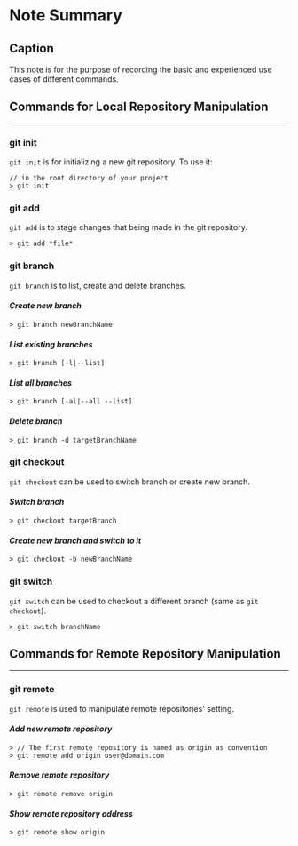 # Note Summary

## Caption

This note is for the purpose of recording the basic and experienced use cases of different commands.

## Commands for Local Repository Manipulation

----

### **git init**

`git init` is for initializing a new git repository. To use it:

    // in the root directory of your project
    > git init

### **git add**

`git add` is to stage changes that being made in the git repository.

    > git add *file*

### **git branch**

`git branch` is to list, create and delete branches.

#### *Create new branch*

    > git branch newBranchName

#### *List existing branches*

    > git branch [-l|--list]

#### *List all branches*

    > git branch [-al|--all --list]

#### *Delete branch*

    > git branch -d targetBranchName

### **git checkout**

`git checkout` can be used to switch branch or create new branch.

#### *Switch branch*

    > git checkout targetBranch

#### *Create new branch and switch to it*

    > git checkout -b newBranchName

### **git switch**

`git switch` can be used to checkout a different branch (same as `git checkout`).

    > git switch branchName

## Commands for Remote Repository Manipulation

----

### **git remote**

`git remote` is used to manipulate remote repositories' setting.

#### *Add new remote repository*

    > // The first remote repository is named as origin as convention
    > git remote add origin user@domain.com

#### *Remove remote repository*

    > git remote remove origin

#### *Show remote repository address*
    > git remote show origin

